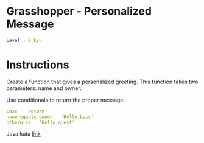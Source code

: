# Grasshopper - Personalized Message

```yaml
Level : 8 kyu
```

# Instructions
Create a function that gives a personalized greeting. This function takes two parameters: name and owner.

Use conditionals to return the proper message:

```yaml
case	return
name equals owner	'Hello boss'
otherwise	'Hello guest'
```

Java kata [link](https://www.codewars.com/kata/5772da22b89313a4d50012f7/train/java)